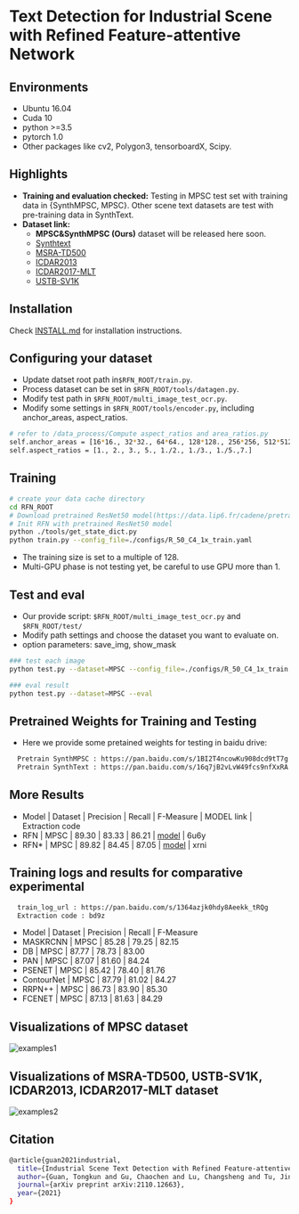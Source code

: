 # Text Detection for Industrial Scene with Refined Feature-attentive Network

[comment]: <> (and testing speed can reach 6.99 fps with 768px &#40;tested in single GPU of Tesla V100&#41;)
## Environments
- Ubuntu 16.04
- Cuda 10
- python >=3.5
- pytorch 1.0
- Other packages like cv2, Polygon3, tensorboardX, Scipy.

## Highlights
- **Training and evaluation checked:** Testing in MPSC test set with training data in {SynthMPSC, MPSC}. Other scene text datasets are test with pre-training data in SynthText.
- **Dataset link:** 
  - **MPSC&SynthMPSC (Ours)** dataset will be released here soon. 
  - [Synthtext](https://www.robots.ox.ac.uk/~vgg/data/scenetext/)
  - [MSRA-TD500](http://www.iapr-tc11.org/mediawiki/index.php/MSRA_Text_Detection_500_Database_(MSRA-TD500))
  - [ICDAR2013](https://rrc.cvc.uab.es/?ch=2&com=downloads)
  - [ICDAR2017-MLT](https://rrc.cvc.uab.es/?ch=8&com=downloads)
  - [USTB-SV1K](http://prir.ustb.edu.cn/TexStar/MOMV-text-detection/)
## Installation
Check [INSTALL.md](INSTALL.md) for installation instructions.

## Configuring your dataset
- Update datset root path in`$RFN_ROOT/train.py`.
- Process dataset can be set in `$RFN_ROOT/tools/datagen.py`.  
- Modify test path in `$RFN_ROOT/multi_image_test_ocr.py`.
- Modify some settings in `$RFN_ROOT/tools/encoder.py`, including anchor_areas, aspect_ratios.
```bash
# refer to /data_process/Compute aspect_ratios and area_ratios.py
self.anchor_areas = [16*16., 32*32., 64*64., 128*128., 256*256, 512*512.]
self.aspect_ratios = [1., 2., 3., 5., 1./2., 1./3., 1./5.,7.]
```
## Training 
```bash
# create your data cache directory
cd RFN_ROOT
# Download pretrained ResNet50 model(https://data.lip6.fr/cadene/pretrainedmodels/se_resnet50-ce0d4300.pth)
# Init RFN with pretrained ResNet50 model
python ./tools/get_state_dict.py
python train.py --config_file=./configs/R_50_C4_1x_train.yaml
```

- The training size is set to a multiple of 128.
- Multi-GPU phase is not testing yet, be careful to use GPU more than 1.

## Test and eval
- Our provide script: `$RFN_ROOT/multi_image_test_ocr.py` and `$RFN_ROOT/test/`
- Modify path settings and choose the dataset you want to evaluate on.
- option parameters: save_img, show_mask
```bash
### test each image
python test.py --dataset=MPSC --config_file=./configs/R_50_C4_1x_train.yaml --test --save_img
```
```bash
### eval result
python test.py --dataset=MPSC --eval
```

## Pretrained Weights for Training and Testing
- Here we provide some pretained weights for testing in baidu drive:
```bash
  Pretrain SynthMPSC : https://pan.baidu.com/s/1BI2T4ncowKu908dcd9tT7g (0ke0)
  Pretrain SynthText : https://pan.baidu.com/s/16q7jB2vLvW49fcs9nfXxRA (waki)
```

## More Results 
- Model | Dataset | Precision | Recall | F-Measure | MODEL link | Extraction code
- RFN | MPSC | 89.30 | 83.33 | 86.21 | [model](https://pan.baidu.com/s/1j22FSpGBKQgPkVncvQ41ng) | 6u6y
- RFN* | MPSC | 89.82 | 84.45 | 87.05 | [model](https://pan.baidu.com/s/1lHUEmXKra9CTubBDR_a7xA) | xrni

## Training logs and results for comparative experimental
```bash
  train_log_url : https://pan.baidu.com/s/1364azjk0hdy8Aeekk_tRQg 
  Extraction code : bd9z
```
- Model | Dataset | Precision | Recall | F-Measure
- MASKRCNN | MPSC | 85.28 | 79.25 | 82.15
- DB | MPSC | 87.77 | 78.73 | 83.00 
- PAN | MPSC | 87.07 | 81.60 | 84.24 
- PSENET | MPSC | 85.42 | 78.40 | 81.76 
- ContourNet | MPSC | 87.79 | 81.02 | 84.27 
- RRPN++ | MPSC | 86.73 | 83.90 | 85.30 
- FCENET | MPSC | 87.13 | 81.63 | 84.29 

[comment]: <> (## Final )

[comment]: <> (- Enjoy it with all the codes.)

[comment]: <> (- Citing us if you find it work in your projects.)

[comment]: <> (```)

[comment]: <> (```)

## Visualizations of MPSC dataset
![examples1](visualization/MPSC.png)

[comment]: <> (![examples1]&#40;https://github.com/TongkunGuan/RFN/blob/main/visualization/MPSC/Image_001.png&#41;)

[comment]: <> (![examples2]&#40;visualization/MPSC/Image_007.png&#41;)

[comment]: <> (![examples3]&#40;visualization/MPSC/Image_013.png&#41;)

[comment]: <> (![examples4]&#40;visualization/MPSC/Image_014.png&#41;)

[comment]: <> (![examples5]&#40;visualization/MPSC/Image_020.png&#41;)

[comment]: <> (![examples6]&#40;visualization/MPSC/Image_027.png&#41;)

## Visualizations of MSRA-TD500, USTB-SV1K, ICDAR2013, ICDAR2017-MLT dataset
![examples2](visualization/SceneTextDataset.png)

[comment]: <> (![examples1]&#40;visualization/MSRA-TD500/Image_001.png&#41;)

[comment]: <> (![examples2]&#40;visualization/MSRA-TD500/Image_002.png&#41;)

[comment]: <> (![examples3]&#40;visualization/MSRA-TD500/Image_003.png&#41;)

[comment]: <> (![examples4]&#40;visualization/MSRA-TD500/Image_004.png&#41;)

[comment]: <> (![examples5]&#40;visualization/MSRA-TD500/Image_005.png&#41;)

[comment]: <> (![examples6]&#40;visualization/MSRA-TD500/Image_006.png&#41;)

[comment]: <> (## Visualizations of ICDAR2013 dataset)

[comment]: <> (![examples1]&#40;visualization/ICDAR2013/Image_007.png&#41;)

[comment]: <> (![examples2]&#40;visualization/ICDAR2013/Image_012.png&#41;)

[comment]: <> (![examples3]&#40;visualization/ICDAR2013/Image_010.png&#41;)

[comment]: <> (![examples4]&#40;visualization/ICDAR2013/Image_008.png&#41;)

[comment]: <> (![examples5]&#40;visualization/ICDAR2013/Image_009.png&#41;)

[comment]: <> (![examples6]&#40;visualization/ICDAR2013/Image_011.png&#41;)

[comment]: <> (## Visualizations of ICDAR2017-MLT dataset)

[comment]: <> (![examples1]&#40;visualization/ICDAR2017MLT/Image_013.png&#41;)

[comment]: <> (![examples2]&#40;visualization/ICDAR2017MLT/Image_014.png&#41;)

[comment]: <> (![examples3]&#40;visualization/ICDAR2017MLT/Image_015.png&#41;)

[comment]: <> (![examples4]&#40;visualization/ICDAR2017MLT/Image_016.png&#41;)

[comment]: <> (![examples5]&#40;visualization/ICDAR2017MLT/Image_017.png&#41;)

[comment]: <> (![examples6]&#40;visualization/ICDAR2017MLT/Image_018.png&#41;)

[comment]: <> (## Visualizations of USTB-SV1K dataset)

[comment]: <> (![examples1]&#40;visualization/USTB-SV1K/Image_019.png&#41;)

[comment]: <> (![examples2]&#40;visualization/USTB-SV1K/Image_020.png&#41;)

[comment]: <> (![examples3]&#40;visualization/USTB-SV1K/Image_021.png&#41;)

[comment]: <> (![examples4]&#40;visualization/USTB-SV1K/Image_022.png&#41;)

[comment]: <> (![examples5]&#40;visualization/USTB-SV1K/Image_023.png&#41;)

[comment]: <> (![examples6]&#40;visualization/USTB-SV1K/Image_024.png&#41;)

## Citation
```bash
@article{guan2021industrial,
  title={Industrial Scene Text Detection with Refined Feature-attentive Network},
  author={Guan, Tongkun and Gu, Chaochen and Lu, Changsheng and Tu, Jingzheng and Feng, Qi and Wu, Kaijie and Guan, Xinping},
  journal={arXiv preprint arXiv:2110.12663},
  year={2021}
}
```